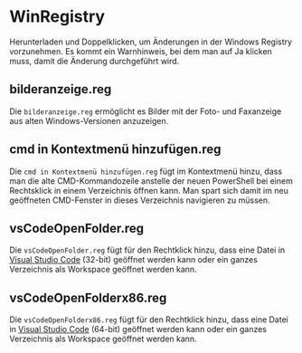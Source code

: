 # WinRegistry

Herunterladen und Doppelklicken, um Änderungen in der Windows Registry vorzunehmen. Es kommt ein Warnhinweis, bei dem man auf Ja klicken muss, damit die Änderung durchgeführt wird.

## bilderanzeige.reg

Die `bilderanzeige.reg` ermöglicht es Bilder mit der Foto- und Faxanzeige aus alten Windows-Versionen anzuzeigen.

## cmd in Kontextmenü hinzufügen.reg

Die `cmd in Kontextmenü hinzufügen.reg` fügt im Kontextmenü hinzu, dass man die alte CMD-Kommandozeile anstelle der neuen PowerShell bei einem Rechtsklick in einem Verzeichnis öffnen kann. Man spart sich damit im neu geöffneten CMD-Fenster in dieses Verzeichnis navigieren zu müssen.

## vsCodeOpenFolder.reg

Die `vsCodeOpenFolder.reg` fügt für den Rechtklick hinzu, dass eine Datei in [Visual Studio Code](https://code.visualstudio.com/) (32-bit) geöffnet werden kann oder ein ganzes Verzeichnis als Workspace geöffnet werden kann.

## vsCodeOpenFolderx86.reg

Die `vsCodeOpenFolderx86.reg` fügt für den Rechtklick hinzu, dass eine Datei in [Visual Studio Code](https://code.visualstudio.com/) (64-bit) geöffnet werden kann oder ein ganzes Verzeichnis als Workspace geöffnet werden kann.
